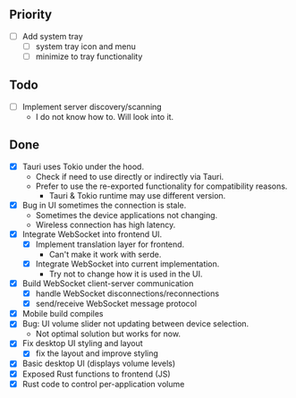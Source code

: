 ## Priority

- [ ] Add system tray
    - [ ] system tray icon and menu
    - [ ] minimize to tray functionality

## Todo

- [ ] Implement server discovery/scanning
    - I do not know how to. Will look into it.

## Done

- [x] Tauri uses Tokio under the hood.
    - Check if need to use directly or indirectly via Tauri.
    - Prefer to use the re-exported functionality for compatibility reasons.
        - Tauri & Tokio runtime may use different version.
- [x] Bug in UI sometimes the connection is stale.
    - Sometimes the device applications not changing.
    - Wireless connection has high latency.
- [x] Integrate WebSocket into frontend UI.
    - [x] Implement translation layer for frontend.
        - Can't make it work with serde.
    - [x] Integrate WebSocket into current implementation.
        - Try not to change how it is used in the UI.
- [x] Build WebSocket client-server communication
    - [x] handle WebSocket disconnections/reconnections
    - [x] send/receive WebSocket message protocol
- [x] Mobile build compiles
- [x] Bug: UI volume slider not updating between device selection.
    - Not optimal solution but works for now.
- [x] Fix desktop UI styling and layout
    - [x] fix the layout and improve styling
- [x] Basic desktop UI (displays volume levels)
- [x] Exposed Rust functions to frontend (JS)
- [x] Rust code to control per-application volume
